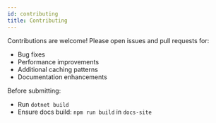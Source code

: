```yaml
---
id: contributing
title: Contributing
---
```


Contributions are welcome! Please open issues and pull requests for:

- Bug fixes
- Performance improvements
- Additional caching patterns
- Documentation enhancements

Before submitting:
- Run `dotnet build`
- Ensure docs build: `npm run build` in `docs-site`
